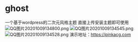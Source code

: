 # ghost
一个基于wordpress的二次元风格主题
直接上传安装主题即可使用
![QQ图片20201009134800.png](https://i.loli.net/2020/10/09/Ru7dqswlhPytiV4.png)
![QQ图片20201009134545.png](https://i.loli.net/2020/10/09/SGMWvmZIljxecaN.png)
![QQ图片20201009134528.png](https://i.loli.net/2020/10/09/JPz28fCXYFDvkM7.png)
演示地址：https://pinkacg.com
